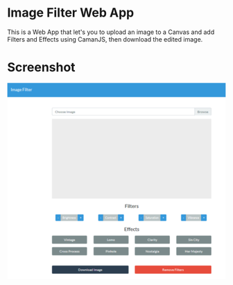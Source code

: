 # Image Filter Web App
This is a Web App that let's you to upload an image to a Canvas and add Filters and Effects using CamanJS, then download the edited image.
# Screenshot
<img src="imagefilter.jpg">
